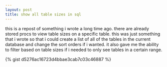 ```yaml
---
layout: post
title: show all table sizes in sql
---
```


this is a repost of something i wrote a long time ago. there are already stored procs to view table sizes on a specific table. this was just something that i wrote so that i could create a list of all of the tables in the current database and change the sort orders if i wanted. it also gave me the ability to filter based on table sizes if i needed to only see tables in a certain range.

{% gist d5276ac16723d4bbae3cab7c03c46887 %}
